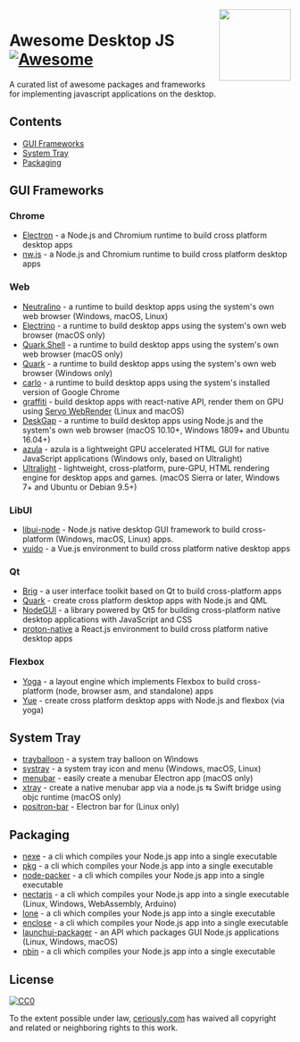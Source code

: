 <img  width="128" height="128" src="https://cdn.jsdelivr.net/npm/simple-icons/icons/javascript.svg" align="right">

# Awesome Desktop JS [![Awesome](https://cdn.rawgit.com/sindresorhus/awesome/d7305f38d29fed78fa85652e3a63e154dd8e8829/media/badge.svg)](https://github.com/sindresorhus/awesome)

A curated list of awesome packages and frameworks for implementing javascript applications on the desktop.

## Contents

* [GUI Frameworks](#gui-frameworks)
* [System Tray](#system-tray)
* [Packaging](#packaging)

## GUI Frameworks

### Chrome

* [Electron](https://github.com/electron/electron) - a Node.js and Chromium runtime to build cross platform desktop apps
* [nw.js](https://github.com/nwjs/nw.js) - a Node.js and Chromium runtime to build cross platform desktop apps

### Web

* [Neutralino](https://github.com/neutralinojs/neutralinojs) - a runtime to build desktop apps using the system's own web browser (Windows, macOS, Linux)
* [Electrino](https://github.com/pojala/electrino) - a runtime to build desktop apps using the system's own web browser (macOS only)
* [Quark Shell](https://github.com/HackPlan/quark-shell-mac) - a runtime to build desktop apps using the system's own web browser (macOS only)
* [Quark](https://github.com/jscherer92/Quark) - a runtime to build desktop apps using the system's own web browser (Windows only)
* [carlo](https://github.com/GoogleChromeLabs/carlo) - a runtime to build desktop apps using the system's installed version of Google Chrome
* [graffiti](https://github.com/cztomsik/graffiti) - build desktop apps with react-native API, render them on GPU using [Servo  WebRender](https://github.com/servo/webrender) (Linux and macOS)
* [DeskGap](https://github.com/patr0nus/DeskGap) - a runtime to build desktop apps using Node.js and the system's own web browser (macOS 10.10+, Windows 1809+ and Ubuntu 16.04+)
* [azula](https://github.com/maierfelix/azula) - azula is a lightweight GPU accelerated HTML GUI for native JavaScript applications (Windows only, based on Ultralight)
* [Ultralight](https://github.com/ultralight-ux/Ultralight) - lightweight, cross-platform, pure-GPU, HTML rendering engine for desktop apps and games. (macOS Sierra or later, Windows 7+ and Ubuntu or Debian 9.5+)

### LibUI

* [libui-node](https://github.com/parro-it/libui-node) - Node.js native desktop GUI framework to build cross-platform (Windows, macOS, Linux) apps.
* [vuido](https://github.com/mimecorg/vuido) - a Vue.js environment to build cross platform native desktop apps

### Qt

* [Brig](https://github.com/BrigJS/brig) - a user interface toolkit based on Qt to build cross-platform apps
* [Quark](https://github.com/freemountain/quark/) - create cross platform desktop apps with Node.js and QML
* [NodeGUI](https://github.com/nodegui/nodegui) - a library powered by Qt5 for building cross-platform native desktop applications with JavaScript and CSS
* [proton-native](https://github.com/kusti8/proton-native) a React.js environment to build cross platform native desktop apps

### Flexbox

* [Yoga](https://github.com/facebook/yoga) - a layout engine which implements Flexbox to build cross-platform (node, browser asm, and standalone) apps
* [Yue](https://github.com/yue/yue) - create cross platform desktop apps with Node.js and flexbox (via yoga) 

## System Tray

* [trayballoon](https://github.com/sindresorhus/trayballoon) - a system tray balloon on Windows
* [systray](https://github.com/zaaack/node-systray) - a system tray icon and menu (Windows, macOS, Linux)
* [menubar](https://github.com/maxogden/menubar) - easily create a menubar Electron app (macOS only)
* [xtray](https://github.com/tetsuo/xtray) - create a native menubar app via a node.js ⇆ Swift bridge using objc runtime (macOS only)
* [positron-bar](https://github.com/ElessarWebb/positron-bar) - Electron bar for (Linux only)

## Packaging

* [nexe](https://github.com/nexe/nexe) - a cli which compiles your Node.js app into a single executable
* [pkg](https://github.com/zeit/pkg) - a cli which compiles your Node.js app into a single executable
* [node-packer](https://github.com/pmq20/node-packer) - a cli which compiles your Node.js app into a single executable
* [nectarjs](https://github.com/NectarJS/nectarjs) - a cli which compiles your Node.js app into a single executable (Linux, Windows, WebAssembly, Arduino)
* [lone](https://github.com/imlucas/lone) - a cli which compiles your Node.js app into a single executable
* [enclose](https://github.com/igorklopov/enclose)  - a cli which compiles your Node.js app into a single executable
* [launchui-packager](https://github.com/mimecorg/launchui-packager) - an API which packages GUI Node.js applications (Linux, Windows, macOS)
* [nbin](https://github.com/cdr/nbin) - a cli which compiles your Node.js app into a single executable

## License

[![CC0](https://mirrors.creativecommons.org/presskit/buttons/88x31/svg/cc-zero.svg)](https://creativecommons.org/publicdomain/zero/1.0/)

To the extent possible under law, [ceriously.com](https://www.ceriously.com/) has waived all copyright and related or neighboring rights to this work.
